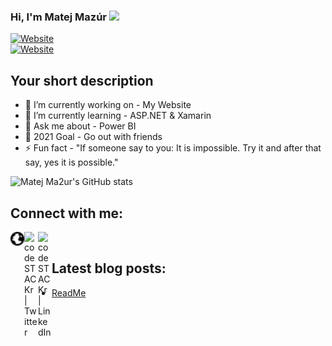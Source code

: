 ### Hi, I'm Matej Mazúr <img src="https://media.giphy.com/media/hvRJCLFzcasrR4ia7z/giphy.gif" width="25px">
[![Website](https://img.shields.io/badge/Author%20%40%20matejmazur.net-blogs%20&%20website-orange?style=for-the-badge)](https://matejmazur.net)  
[![Website](https://img.shields.io/badge/student%20%40%20spse--po.sk-student-green?style=for-the-badge)](http://spse-po.sk)

## Your short description
- 🔭 I’m currently working on - My Website
- 🌱 I’m currently learning - ASP.NET & Xamarin
- 💬 Ask me about - Power BI
- 🥅 2021 Goal - Go out with friends
- ⚡ Fun fact - "If someone say to you: It is impossible. Try it and after that say, yes it is possible."

![Matej Ma2ur's GitHub stats](https://github-readme-stats.vercel.app/api?username=MatejMa2ur&theme=graywhite&show_icons=true)

## Connect with me:
[<img align="left" alt="codeSTACKr.com" width="22px" src="https://raw.githubusercontent.com/iconic/open-iconic/master/svg/globe.svg" />][website]
[<img align="left" alt="codeSTACKr | Twitter" width="22px" src="https://cdn.jsdelivr.net/npm/simple-icons@v3/icons/twitter.svg" />][twitter]
[<img align="left" alt="codeSTACKr | LinkedIn" width="22px" src="https://cdn.jsdelivr.net/npm/simple-icons@v3/icons/linkedin.svg" />][linkedin]
<br />

<!-- Optional if you have blogs -->
## Latest blog posts:
<!-- BLOG-POST-LIST:START -->
- [ReadMe](https://matejmazur.net/Blog/Details?id=1)
<!-- BLOG-POST-LIST:END -->

<!-- This section you create this variables that are used above -->
[website]: https://matejmazur.net
[twitter]: https://twitter.com/matej_mazur
[linkedin]: https://www.linkedin.com/in/matej-mazur/


